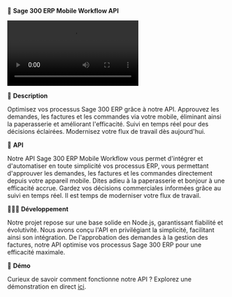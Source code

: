 📱 **Sage 300 ERP Mobile Workflow API**  

![Aperçu](lien-vers-la-vidéo-de-présentation.mov)

📁 **Description**  

Optimisez vos processus Sage 300 ERP grâce à notre API. Approuvez les demandes, les factures et les commandes via votre mobile, éliminant ainsi la paperasserie et améliorant l'efficacité. Suivi en temps réel pour des décisions éclairées. Modernisez votre flux de travail dès aujourd'hui.

📶 **API**  

Notre API Sage 300 ERP Mobile Workflow vous permet d'intégrer et d'automatiser en toute simplicité vos processus ERP, vous permettant d'approuver les demandes, les factures et les commandes directement depuis votre appareil mobile. Dites adieu à la paperasserie et bonjour à une efficacité accrue. Gardez vos décisions commerciales informées grâce au suivi en temps réel. Il est temps de moderniser votre flux de travail.

🧑🏻‍💻 **Développement**  

Notre projet repose sur une base solide en Node.js, garantissant fiabilité et évolutivité. Nous avons conçu l'API en privilégiant la simplicité, facilitant ainsi son intégration. De l'approbation des demandes à la gestion des factures, notre API optimise vos processus Sage 300 ERP pour une efficacité maximale.

🎁 **Démo**  

Curieux de savoir comment fonctionne notre API ? Explorez une démonstration en direct [ici](https://workflowapi-node-js.vercel.app/).


